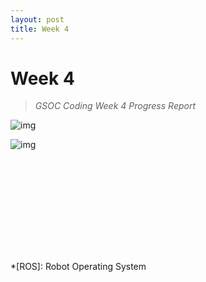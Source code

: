 ```yaml
---
layout: post
title: Week 4
---
```


# Week 4
> *GSOC Coding Week 4 Progress Report*


![img]()


![img]()


<div class="video_container">
<iframe src="" title="YouTube video player" frameborder="0" allow="accelerometer; autoplay; clipboard-write; encrypted-media; gyroscope; picture-in-picture" allowfullscreen class="video"></iframe>
</div>


*[ROS]: Robot Operating System
